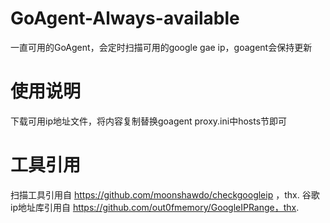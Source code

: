 # GoAgent-Always-available
一直可用的GoAgent，会定时扫描可用的google gae ip，goagent会保持更新

# 使用说明
下载可用ip地址文件，将内容复制替换goagent proxy.ini中hosts节即可

# 工具引用
扫描工具引用自 https://github.com/moonshawdo/checkgoogleip ，thx.
谷歌ip地址库引用自 https://github.com/out0fmemory/GoogleIPRange，thx.
